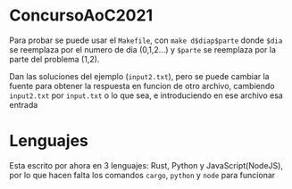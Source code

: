 # ConcursoAoC2021
Para probar se puede usar el `Makefile`, con
`make d$diap$parte` donde `$dia` se reemplaza por el numero de dia (0,1,2...) y `$parte` se reemplaza por la parte del problema (1,2).

Dan las soluciones del ejemplo (`input2.txt`), pero se puede cambiar la fuente para obtener la respuesta en funcion de otro archivo, cambiendo `input2.txt` por `input.txt` o lo que sea, e introduciendo en ese archivo esa entrada
# Lenguajes
Esta escrito por ahora en 3 lenguajes: Rust, Python y JavaScript(NodeJS),  
por lo que hacen falta los comandos `cargo`, `python` y `node` para funcionar
